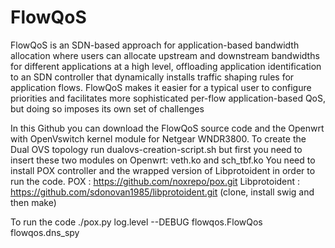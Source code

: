 FlowQoS
===============
FlowQoS is an SDN-based approach for application-based bandwidth allocation where users can allocate upstream and downstream bandwidths for different applications at a high level, offloading application identification to an SDN controller that dynamically installs traffic shaping rules for application flows. FlowQoS makes it easier for a typical user to configure priorities and facilitates more sophisticated per-flow application-based QoS, but doing so imposes its own set of challenges

In this Github you can download the FlowQoS source code and the Openwrt with OpenVswitch kernel module for Netgear WNDR3800.
To create the Dual OVS topology run dualovs-creation-script.sh but first you need to insert these two modules on Openwrt:  veth.ko and sch_tbf.ko
You need to install POX controller and the wrapped version of Libprotoident in order to run the code.
POX : https://github.com/noxrepo/pox.git
Libprotoident : https://github.com/sdonovan1985/libprotoident.git (clone, install swig and then make)

To run the code ./pox.py log.level --DEBUG flowqos.FlowQos flowqos.dns_spy

